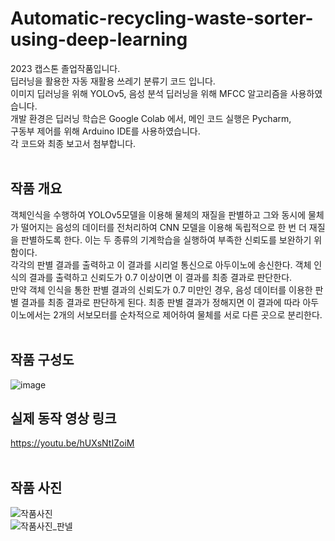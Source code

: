# Automatic-recycling-waste-sorter-using-deep-learning <br>
2023 캡스톤 졸업작품입니다.<br>
딥러닝을 활용한 자동 재활용 쓰레기 분류기 코드 입니다. <br>
이미지 딥러닝을 위해 YOLOv5,  음성 분석 딥러닝을 위해 MFCC 알고리즘을 사용하였습니다. <br>
개발 환경은 딥러닝 학습은 Google Colab 에서, 메인 코드 실행은 Pycharm, <br>구동부 제어를 위해 Arduino IDE를 사용하였습니다.<br>
각 코드와 최종 보고서 첨부합니다.<br> <br>


## 작품 개요

객체인식을 수행하여 YOLOv5모델을 이용해 물체의 재질을 판별하고 그와 동시에 물체가 떨어지는 음성의 데이터를 전처리하여 CNN 모델을 이용해 독립적으로 한 번 더 재질을 판별하도록 한다. 이는 두 종류의 기계학습을 실행하여 부족한 신뢰도를 보완하기 위함이다. <br>
 각각의 판별 결과를 출력하고 이 결과를 시리얼 통신으로 아두이노에 송신한다. 객체 인식의 결과를 출력하고 신뢰도가 0.7 이상이면 이 결과를 최종 결과로 판단한다. <br>
 만약 객체 인식을 통한 판별 결과의 신뢰도가 0.7 미만인 경우, 음성 데이터를 이용한 판별 결과를 최종 결과로 판단하게 된다. 최종 판별 결과가 정해지면 이 결과에 따라 아두이노에서는 2개의 서보모터를 순차적으로 제어하여 물체를 서로 다른 곳으로 분리한다. <br><br>

## 작품 구성도
![image](https://github.com/user-attachments/assets/7b9f5f8a-1424-456a-bdc1-011a4f1bb585) <br>
## 실제 동작 영상 링크
https://youtu.be/hUXsNtIZoiM <br><br>

## 작품 사진 
![작품사진](https://github.com/YuNyuk/Automatic-recycling-waste-sorter-using-deep-learning/assets/142381053/cd9a3d2a-465b-4e10-8485-f63ff06be0ad) <br>
![작품사진_판넬](https://github.com/YuNyuk/Automatic-recycling-waste-sorter-using-deep-learning/assets/142381053/30806e6f-0d4f-4fde-a679-30e635763da0)
